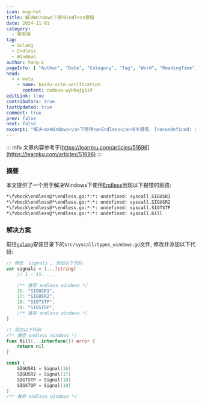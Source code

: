 ```yaml
---
icon: mug-hot
title: 解决Windows下使用Endless报错
date: 2024-11-01
category:
  - 服务端
tag:
  - Golang
  - Endless
  - Windows
author: Vang-z
pageInfo: [ "Author", "Date", "Category", "Tag", "Word", "ReadingTime", "PageView" ]
head:
  - - meta
    - name: baidu-site-verification
      content: codeva-wyHhajg1iV
editLink: true
contributors: true
lastUpdated: true
comment: true
prev: false
next: false
excerpt: "解决<a>Windows</a>下使用<a>Endless</a>相关报错, [<a>undefined: syscall.SIGUSR1</a>, <a>undefined: syscall.SIGUSR2</a>, <a>undefined: syscall.SIGTSTP</a>, <a>undefined: syscall.Kill</a>]。"
---
```


::: info
文章内容参考于[https://learnku.com/articles/51696](https://learnku.com/articles/51696)
:::

### 摘要

本文提供了一个用于解决<a>Windows</a>下使用[Endless](https://github.com/fvbock/endless)出现以下报错的思路:
```bash
*\fvbock\endless@*\endless.go:*:*: undefined: syscall.SIGUSR1
*\fvbock\endless@*\endless.go:*:*: undefined: syscall.SIGUSR2
*\fvbock\endless@*\endless.go:*:*: undefined: syscall.SIGTSTP
*\fvbock\endless@*\endless.go:*:*: undefined: syscall.Kill
```


### 解决方案

前往[`golang`](https://go.dev/)安装目录下的<a>`src/syscall/types_windows.go`</a>文件, 修改并添加以下代码:
```go
// 修改 `signals`, 添加以下代码
var signals = [...]string{
    // 1 - 15: ...

    /** 兼容 endless windows */
    16: "SIGUSR1",
    17: "SIGUSR2",
    18: "SIGTSTP",
    19: "SIGSTOP",
    /** 兼容 endless windows */
}

// 添加以下代码
/** 兼容 endless windows */
func Kill(...interface{}) error {
    return nil
}

const (
    SIGUSR1 = Signal(16)
    SIGUSR2 = Signal(17)
    SIGTSTP = Signal(18)
    SIGSTOP = Signal(19)
)
/** 兼容 endless windows */

```

<Sponsor />
